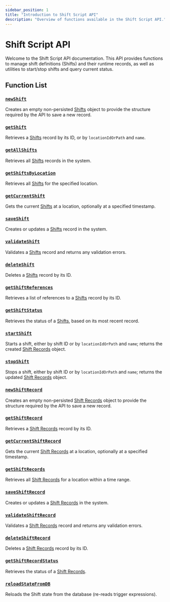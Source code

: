 ```yaml
---
sidebar_position: 1
title: "Introduction to Shift Script API"
description: "Overview of functions available in the Shift Script API."
---
```


# Shift Script API

Welcome to the Shift Script API documentation. This API provides functions to manage shift definitions (Shifts) and their runtime records, as well as utilities to start/stop shifts and query current status.

## Function List

### [`newShift`](./new-shift)

Creates an empty non-persisted [Shifts](../../data-model/shift-model/shift) object to provide the structure required by the API to save a new record.

### [`getShift`](./get-shift)

Retrieves a [Shifts](../../data-model/shift-model/shift) record by its ID, or by `locationIdOrPath` and `name`.

### [`getAllShifts`](./get-all-shifts)

Retrieves all [Shifts](../../data-model/shift-model/shift) records in the system.

### [`getShiftsByLocation`](./get-shifts-by-location)

Retrieves all [Shifts](../../data-model/shift-model/shift) for the specified location.

### [`getCurrentShift`](./get-current-shift)

Gets the current [Shifts](../../data-model/shift-model/shift) at a location, optionally at a specified timestamp.

### [`saveShift`](./save-shift)

Creates or updates a [Shifts](../../data-model/shift-model/shift) record in the system.

### [`validateShift`](./validate-shift)

Validates a [Shifts](../../data-model/shift-model/shift) record and returns any validation errors.

### [`deleteShift`](./delete-shift)

Deletes a [Shifts](../../data-model/shift-model/shift) record by its ID.

### [`getShiftReferences`](./get-shift-references)

Retrieves a list of references to a [Shifts](../../data-model/shift-model/shift) record by its ID.

### [`getShiftStatus`](./get-shift-status)

Retrieves the status of a [Shifts](../../data-model/shift-model/shift), based on its most recent record.

### [`startShift`](./start-shift)

Starts a shift, either by shift ID or by `locationIdOrPath` and `name`; returns the created [Shift Records](../../data-model/shift-model/shift-record) object.

### [`stopShift`](./stop-shift)

Stops a shift, either by shift ID or by `locationIdOrPath` and `name`; returns the updated [Shift Records](../../data-model/shift-model/shift-record) object.

### [`newShiftRecord`](./new-shift-record)

Creates an empty non-persisted [Shift Records](../../data-model/shift-model/shift-record) object to provide the structure required by the API to save a new record.

### [`getShiftRecord`](./get-shift-record)

Retrieves a [Shift Records](../../data-model/shift-model/shift-record) record by its ID.

### [`getCurrentShiftRecord`](./get-current-shift-record)

Gets the current [Shift Records](../../data-model/shift-model/shift-record) at a location, optionally at a specified timestamp.

### [`getShiftRecords`](./get-shift-records)

Retrieves all [Shift Records](../../data-model/shift-model/shift-record) for a location within a time range.

### [`saveShiftRecord`](./save-shift-record)

Creates or updates a [Shift Records](../../data-model/shift-model/shift-record) in the system.

### [`validateShiftRecord`](./validate-shift-record)

Validates a [Shift Records](../../data-model/shift-model/shift-record) record and returns any validation errors.

### [`deleteShiftRecord`](./delete-shift-record)

Deletes a [Shift Records](../../data-model/shift-model/shift-record) record by its ID.

### [`getShiftRecordStatus`](./get-shift-record-status)

Retrieves the status of a [Shift Records](../../data-model/shift-model/shift-record).

### [`reloadStateFromDB`](./reload-state-from-db)

Reloads the Shift state from the database (re-reads trigger expressions).
